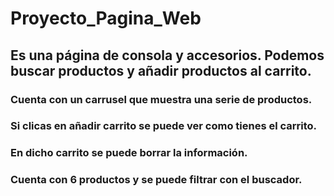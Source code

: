 # Proyecto_Pagina_Web
## Es una página de consola y accesorios. Podemos buscar productos y añadir productos al carrito.
### Cuenta con un carrusel que muestra una serie de productos. 
### Si clicas en añadir carrito se puede ver como tienes el carrito.
### En dicho carrito se puede borrar la información.
### Cuenta con 6 productos y se puede filtrar con el buscador.
